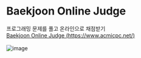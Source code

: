 # Baekjoon Online Judge
프로그래밍 문제를 풀고 온라인으로 채점받기
<br>
[Baekjoon Online Judge (https://www.acmicpc.net/)](https://www.acmicpc.net/)
<br><br>
![image](https://github.com/XCEVOR/acmicpc/assets/111336041/b4dd1362-eee5-48b4-bbb4-7eb7508c6fac)
